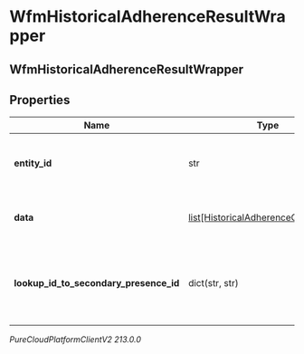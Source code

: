 # WfmHistoricalAdherenceResultWrapper

## WfmHistoricalAdherenceResultWrapper

## Properties

|Name | Type | Description | Notes|
|------------ | ------------- | ------------- | -------------|
| **entity_id** | str | The operation ID of the historical adherence query | [optional] |
| **data** | [list[HistoricalAdherenceQueryResult]](HistoricalAdherenceQueryResult) | The list of historical adherence query results | [optional] |
| **lookup_id_to_secondary_presence_id** | dict(str, str) | Map of secondary presence lookup ID to corresponding secondary presence ID | [optional] |



_PureCloudPlatformClientV2 213.0.0_
